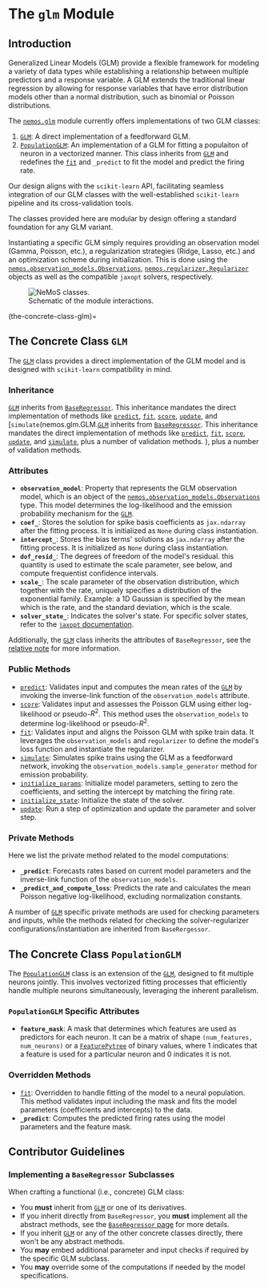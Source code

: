 # The `glm` Module

## Introduction



Generalized Linear Models (GLM) provide a flexible framework for modeling a variety of data types while establishing a relationship between multiple predictors and a response variable. A GLM extends the traditional linear regression by allowing for response variables that have error distribution models other than a normal distribution, such as binomial or Poisson distributions.

The [`nemos.glm`](nemos_glm) module currently  offers implementations of two GLM classes:

1. [`GLM`](nemos.glm.GLM): A direct implementation of a feedforward GLM.
2. [`PopulationGLM`](nemos.glm.PopulationGLM): An implementation of a GLM for fitting a populaiton of neuron in a vectorized manner. This class inherits from [`GLM`](nemos.glm.GLM) and redefines the [`fit`](nemos.glm.GLM.fit) and `_predict` to fit the model and predict the firing rate.

Our design aligns with the `scikit-learn` API, facilitating seamless integration of our GLM classes with the well-established `scikit-learn` pipeline and its cross-validation tools.

The classes provided here are modular by design offering a standard foundation for any GLM variant.

Instantiating a specific GLM simply requires providing an observation model (Gamma, Poisson, etc.), a regularization strategies (Ridge, Lasso, etc.) and an optimization scheme during initialization. This is done using the [`nemos.observation_models.Observations`](nemos.observation_models.Observations), [`nemos.regularizer.Regularizer`](nemos.regularizer.Regularizer) objects as well as the compatible `jaxopt` solvers, respectively.


<figure markdown>
    <img src="../_static/classes_nemos.png" alt="NeMoS classes."/>
    <figcaption>Schematic of the module interactions.</figcaption>
</figure>


(the-concrete-class-glm)=
## The Concrete Class `GLM`

The [`GLM`](nemos.glm.GLM) class provides a direct implementation of the GLM model and is designed with `scikit-learn` compatibility in mind.

### Inheritance

[`GLM`](nemos.glm.GLM) inherits from [`BaseRegressor`](02-base_regressor.md). This inheritance mandates the direct implementation of methods like [`predict`](nemos.glm.GLM.predict), [`fit`](nemos.glm.GLM.fit), [`score`](nemos.glm.GLM.score), [`update`](nemos.glm.GLM.update), and [`simulate`(nemos.glm.GLM.[`GLM`](nemos.glm.GLM) inherits from [`BaseRegressor`](02-base_regressor.md). This inheritance mandates the direct implementation of methods like [`predict`](nemos.glm.GLM.predict), [`fit`](nemos.glm.GLM.fit), [`score`](nemos.glm.GLM.score), [`update`](nemos.glm.GLM.update), and [`simulate`](nemos.glm.GLM.simulate), plus a number of validation methods.
), plus a number of validation methods.

### Attributes

- **`observation_model`**: Property that represents the GLM observation model, which is an object of the [`nemos.observation_models.Observations`](nemos.observation_models.Observations) type. This model determines the log-likelihood and the emission probability mechanism for the [`GLM`](nemos.glm.GLM).
- **`coef_`**: Stores the solution for spike basis coefficients as `jax.ndarray` after the fitting process. It is initialized as `None` during class instantiation.
- **`intercept_`**: Stores the bias terms' solutions as `jax.ndarray` after the fitting process. It is initialized as `None` during class instantiation.
- **`dof_resid_`**: The degrees of freedom of the model's residual. this quantity is used to estimate the scale parameter, see below, and compute frequentist confidence intervals.
- **`scale_`**: The scale parameter of the observation distribution, which together with the rate, uniquely specifies a distribution of the exponential family. Example: a 1D Gaussian is specified by the mean which is the rate, and the standard deviation, which is the scale.
- **`solver_state_`**: Indicates the solver's state. For specific solver states, refer to the [`jaxopt` documentation](https://jaxopt.github.io/stable/index.html#).

Additionally, the [`GLM`](nemos.glm.GLM) class inherits the attributes of `BaseRegressor`, see the [relative note](02-base_regressor.md) for more information.

### Public Methods

- [`predict`](nemos.glm.GLM.predict): Validates input and computes the mean rates of the [`GLM`](nemos.glm.GLM) by invoking the inverse-link function of the `observation_models` attribute.
- [`score`](nemos.glm.GLM.score): Validates input and assesses the Poisson GLM using either log-likelihood or pseudo-$R^2$. This method uses the `observation_models` to determine log-likelihood or pseudo-$R^2$.
- [`fit`](nemos.glm.GLM.fit): Validates input and aligns the Poisson GLM with spike train data. It leverages the `observation_models` and `regularizer` to define the model's loss function and instantiate the regularizer.
- [`simulate`](nemos.glm.GLM.simulate): Simulates spike trains using the GLM as a feedforward network, invoking the `observation_models.sample_generator` method for emission probability.
- [`initialize_params`](nemos.glm.GLM.initialize_params): Initialize model parameters, setting to zero the coefficients, and setting the intercept by matching the firing rate.
- [`initialize_state`](nemos.glm.GLM.initialize_state): Initialize the state of the solver.
- [`update`](nemos.glm.GLM.update): Run a step of optimization and update the parameter and solver step.

### Private Methods

Here we list the private method related to the model computations:

- **`_predict`**: Forecasts rates based on current model parameters and the inverse-link function of the `observation_models`.
- **`_predict_and_compute_loss`**: Predicts the rate and calculates the mean Poisson negative log-likelihood, excluding normalization constants.

A number of [`GLM`](nemos.glm.GLM) specific private methods are used for checking parameters and inputs, while the methods related for checking the solver-regularizer configurations/instantiation are inherited from `BaseRergessor`.


## The Concrete Class `PopulationGLM`

The [`PopulationGLM`](nemos.glm.PopulationGLM) class is an extension of the [`GLM`](nemos.glm.GLM), designed to fit multiple neurons jointly. This involves vectorized fitting processes that efficiently handle multiple neurons simultaneously, leveraging the inherent parallelism.

### `PopulationGLM` Specific Attributes

- **`feature_mask`**: A mask that determines which features are used as predictors for each neuron. It can be a matrix of shape `(num_features, num_neurons)` or a [`FeaturePytree`](nemos.pytrees.FeaturePytree) of binary values, where 1 indicates that a feature is used for a particular neuron and 0 indicates it is not.

### Overridden Methods

- [`fit`](nemos.glm.PopulationGLM.fit): Overridden to handle fitting of the model to a neural population. This method validates input including the mask and fits the model parameters (coefficients and intercepts) to the data.
- **`_predict`**: Computes the predicted firing rates using the model parameters and the feature mask.



## Contributor Guidelines

### Implementing a `BaseRegressor` Subclasses

When crafting a functional (i.e., concrete) GLM class:

- You **must** inherit from [`GLM`](nemos.glm.GLM) or one of its derivatives.
- If you inherit directly from  `BaseRegressor`, you **must** implement all the abstract methods, see the [`BaseRegressor` page](02-base_regressor.md)  for more details.
- If you inherit [`GLM`](nemos.glm.GLM) or any of the other concrete classes directly, there won't be any abstract methods.
- You **may** embed additional parameter and input checks if required by the specific GLM subclass.
- You **may** override some of the computations if needed by the model specifications.
